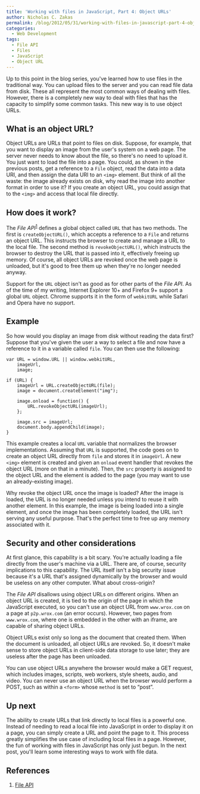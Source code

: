 ```yaml
---
title: 'Working with files in JavaScript, Part 4: Object URLs'
author: Nicholas C. Zakas
permalink: /blog/2012/05/31/working-with-files-in-javascript-part-4-object-urls/
categories:
  - Web Development
tags:
  - File API
  - Files
  - JavaScript
  - Object URL
---
```

Up to this point in the blog series, you've learned how to use files in the traditional way. You can upload files to the server and you can read file data from disk. These all represent the most common ways of dealing with files. However, there is a completely new way to deal with files that has the capacity to simplify some common tasks. This new way is to use object URLs.

## What is an object URL?

Object URLs are URLs that point to files on disk. Suppose, for example, that you want to display an image from the user's system on a web page. The server never needs to know about the file, so there's no need to upload it. You just want to load the file into a page. You could, as shown in the previous posts, get a reference to a `File` object, read the data into a data URI, and then assign the data URI to an `<img>` element. But think of all the waste: the image already exists on disk, why read the image into another format in order to use it? If you create an object URL, you could assign that to the `<img>` and access that local file directly.

## How does it work?

The <cite>File API</cite><sup>[1]</sup> defines a global object called `URL` that has two methods. The first is `createObjectURL()`, which accepts a reference to a `File` and returns an object URL. This instructs the browser to create and manage a URL to the local file. The second method is `revokeObjectURL()`, which instructs the browser to destroy the URL that is passed into it, effectively freeing up memory. Of course, all object URLs are revoked once the web page is unloaded, but it's good to free them up when they're no longer needed anyway.

Support for the `URL` object isn't as good as for other parts of the <cite>File API</cite>. As of the time of my writing, Internet Explorer 10+ and Firefox 9+ support a global `URL` object. Chrome supports it in the form of `webkitURL` while Safari and Opera have no support.

## Example

So how would you display an image from disk without reading the data first? Suppose that you've given the user a way to select a file and now have a reference to it in a variable called `file`. You can then use the following:

    var URL = window.URL || window.webkitURL,
        imageUrl,
        image;
    
    if (URL) {
        imageUrl = URL.createObjectURL(file);
        image = document.createElement("img");
    
        image.onload = function() {
            URL.revokeObjectURL(imageUrl);
        };
        
        image.src = imageUrl;
        document.body.appendChild(image);
    }

This example creates a local `URL` variable that normalizes the browser implementations. Assuming that `URL` is supported, the code goes on to create an object URL directly from `file` and stores it in `imageUrl`. A new `<img>` element is created and given an `onload` event handler that revokes the object URL (more on that in a minute). Then, the `src` property is assigned to the object URL and the element is added to the page (you may want to use an already-existing image). 

Why revoke the object URL once the image is loaded? After the image is loaded, the URL is no longer needed unless you intend to reuse it with another element. In this example, the image is being loaded into a single element, and once the image has been completely loaded, the URL isn't serving any useful purpose. That's the perfect time to free up any memory associated with it.

## Security and other considerations

At first glance, this capability is a bit scary. You're actually loading a file directly from the user's machine via a URL. There are, of course, security implications to this capability. The URL itself isn't a big security issue because it's a URL that's assigned dynamically by the browser and would be useless on any other computer. What about cross-origin?

The <cite>File API</cite> disallows using object URLs on different origins. When an object URL is created, it is tied to the origin of the page in which the JavaScript executed, so you can't use an object URL from `www.wrox.com` on a page at `p2p.wrox.com` (an error occurs). However, two pages from `www.wrox.com`, where one is embedded in the other with an iframe, are capable of sharing object URLs.

Object URLs exist only so long as the document that created them. When the document is unloaded, all object URLs are revoked. So, it doesn't make sense to store object URLs in client-side data storage to use later; they are useless after the page has been unloaded.

You can use object URLs anywhere the browser would make a GET request, which includes images, scripts, web workers, style sheets, audio, and video. You can never use an object URL when the browser would perform a POST, such as within a `<form>` whose `method` is set to &#8220;post&#8221;.

## Up next

The ability to create URLs that link directly to local files is a powerful one. Instead of needing to read a local file into JavaScript in order to display it on a page, you can simply create a URL and point the page to it. This process greatly simplifies the use case of including local files in a page. However, the fun of working with files in JavaScript has only just begun. In the next post, you'll learn some interesting ways to work with file data.

## References

  1. [File API][1]

 [1]: http://www.w3.org/TR/FileAPI/
